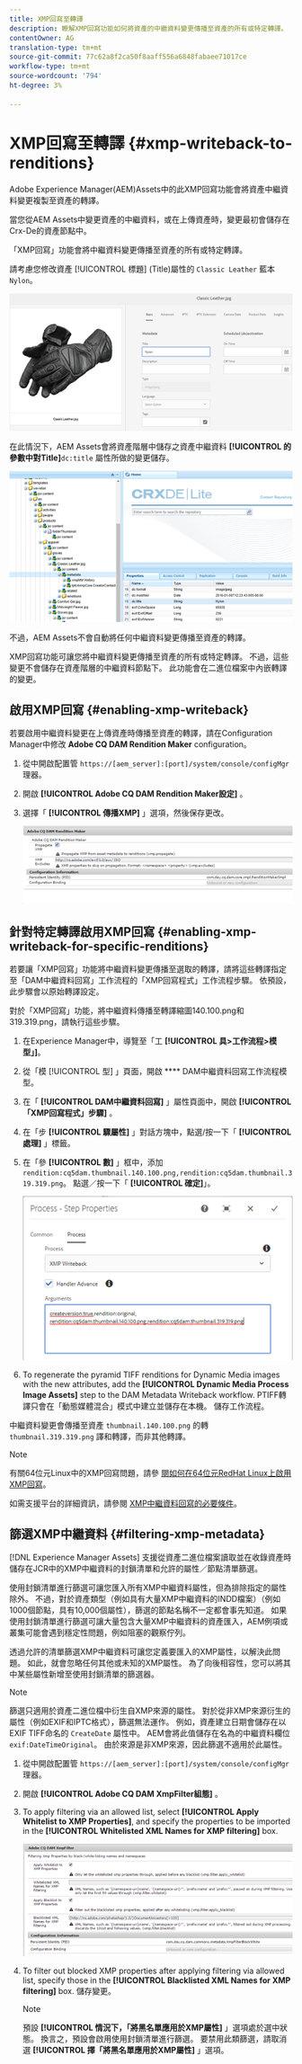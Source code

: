 ```yaml
---
title: XMP回寫至轉譯
description: 瞭解XMP回寫功能如何將資產的中繼資料變更傳播至資產的所有或特定轉譯。
contentOwner: AG
translation-type: tm+mt
source-git-commit: 77c62a8f2ca50f8aaff556a6848fabaee71017ce
workflow-type: tm+mt
source-wordcount: '794'
ht-degree: 3%

---
```



# XMP回寫至轉譯 {#xmp-writeback-to-renditions}

Adobe Experience Manager(AEM)Assets中的此XMP回寫功能會將資產中繼資料變更複製至資產的轉譯。

當您從AEM Assets中變更資產的中繼資料，或在上傳資產時，變更最初會儲存在Crx-De的資產節點中。

「XMP回寫」功能會將中繼資料變更傳播至資產的所有或特定轉譯。

請考慮您修改資產 [!UICONTROL 標題] (Title)屬性的 `Classic Leather` 藍本 `Nylon`。

![中繼資料](assets/metadata.png)

在此情況下，AEM Assets會將資產階層中儲存之資產中繼資料 **[!UICONTROL 的參數中對Title]**`dc:title` 屬性所做的變更儲存。

![metadata_stored](assets/metadata_stored.png)

不過，AEM Assets不會自動將任何中繼資料變更傳播至資產的轉譯。

XMP回寫功能可讓您將中繼資料變更傳播至資產的所有或特定轉譯。 不過，這些變更不會儲存在資產階層的中繼資料節點下。 此功能會在二進位檔案中內嵌轉譯的變更。

## 啟用XMP回寫 {#enabling-xmp-writeback}

若要啟用中繼資料變更在上傳資產時傳播至資產的轉譯，請在Configuration Manager中修改 **Adobe CQ DAM Rendition Maker** configuration。

1. 從中開啟配置管 `https://[aem_server]:[port]/system/console/configMgr`理器。
1. 開啟 **[!UICONTROL Adobe CQ DAM Rendition Maker設定]** 。
1. 選擇「 **[!UICONTROL 傳播XMP]** 」選項，然後保存更改。

   ![chlimage_1-346](assets/chlimage_1-346.png)

## 針對特定轉譯啟用XMP回寫 {#enabling-xmp-writeback-for-specific-renditions}

若要讓「XMP回寫」功能將中繼資料變更傳播至選取的轉譯，請將這些轉譯指定至「DAM中繼資料回寫」工作流程的「XMP回寫程式」工作流程步驟。 依預設，此步驟會以原始轉譯設定。

對於「XMP回寫」功能，將中繼資料傳播至轉譯縮圖140.100.png和319.319.png，請執行這些步驟。

1. 在Experience Manager中，導覽至「工 **[!UICONTROL 具>工作流程>模型」]**。
1. 從「模 [!UICONTROL 型] 」頁面，開啟 **** DAM中繼資料回寫工作流程模型。
1. 在「 **[!UICONTROL DAM中繼資料回寫]** 」屬性頁面中，開啟 **[!UICONTROL 「XMP回寫程式」步驟]** 。
1. 在「步 **[!UICONTROL 驟屬性]** 」對話方塊中，點選/按一下「 **[!UICONTROL 處理]** 」標籤。
1. 在「參 **[!UICONTROL 數]** 」框中，添加 `rendition:cq5dam.thumbnail.140.100.png,rendition:cq5dam.thumbnail.319.319.png`。 點選／按一下「 **[!UICONTROL 確定]**」。

   ![step_properties](assets/step_properties.png)

1. To regenerate the pyramid TIFF renditions for Dynamic Media images with the new attributes, add the **[!UICONTROL Dynamic Media Process Image Assets]** step to the DAM Metadata Writeback workflow.
PTIFF轉譯只會在「動態媒體混合」模式中建立並儲存在本機。 儲存工作流程。

中繼資料變更會傳播至資產 `thumbnail.140.100.png` 的轉 `thumbnail.319.319.png` 譯和轉譯，而非其他轉譯。

>[!NOTE]
>
>有關64位元Linux中的XMP回寫問題，請參 [閱如何在64位元RedHat Linux上啟用XMP回寫](https://helpx.adobe.com/experience-manager/kb/enable-xmp-write-back-64-bit-redhat.html)。
>
>如需支援平台的詳細資訊，請參閱 [XMP中繼資料回寫的必要條件](/help/sites-deploying/technical-requirements.md#requirements-for-aem-assets-xmp-metadata-write-back)。

## 篩選XMP中繼資料 {#filtering-xmp-metadata}

[!DNL Experience Manager Assets] 支援從資產二進位檔案讀取並在收錄資產時儲存在JCR中的XMP中繼資料的封鎖清單和允許的屬性／節點清單篩選。

使用封鎖清單進行篩選可讓您匯入所有XMP中繼資料屬性，但為排除指定的屬性除外。 不過，對於資產類型（例如具有大量XMP中繼資料的INDD檔案）（例如1000個節點，具有10,000個屬性），篩選的節點名稱不一定都會事先知道。 如果使用封鎖清單進行篩選可讓大量包含大量XMP中繼資料的資產匯入，AEM例項或叢集可能會遇到穩定性問題，例如阻塞的觀察佇列。

透過允許的清單篩選XMP中繼資料可讓您定義要匯入的XMP屬性，以解決此問題。 如此，就會忽略任何其他或未知的XMP屬性。 為了向後相容性，您可以將其中某些屬性新增至使用封鎖清單的篩選器。

<!-- TBD: The instructions don't seem to match the UI. I see com.day.cq.dam.commons.metadata.XmpFilterBlackWhite.description
in Config Manager. And the settings are,
com.day.cq.dam.commons.metadata.XmpFilterBlackWhite.xmp.filter.apply_whitelist.name
com.day.cq.dam.commons.metadata.XmpFilterBlackWhite.xmp.filter.whitelist.name
com.day.cq.dam.commons.metadata.XmpFilterBlackWhite.xmp.filter.apply_blacklist.name
com.day.cq.dam.commons.metadata.XmpFilterBlackWhite.xmp.filter.blacklist.name
 
TBD: Make updates to configurations for allow and block list after product updates are done.
-->

>[!NOTE]
>
>篩選只適用於資產二進位檔中衍生自XMP來源的屬性。 對於從非XMP來源衍生的屬性（例如EXIF和IPTC格式），篩選無法運作。 例如，資產建立日期會儲存在以EXIF TIFF命名的 `CreateDate` 屬性中。 AEM會將此值儲存在名為的中繼資料欄位 `exif:DateTimeOriginal`。 由於來源是非XMP來源，因此篩選不適用於此屬性。

1. 從中開啟配置管 `https://[aem_server]:[port]/system/console/configMgr`理器。
1. 開啟 **[!UICONTROL Adobe CQ DAM XmpFilter組態]** 。
1. To apply filtering via an allowed list, select **[!UICONTROL Apply Whitelist to XMP Properties]**, and specify the properties to be imported in the **[!UICONTROL Whitelisted XML Names for XMP filtering]** box.

   ![chlimage_1-347](assets/chlimage_1-347.png)

1. To filter out blocked XMP properties after applying filtering via allowed list, specify those in the **[!UICONTROL Blacklisted XML Names for XMP filtering]** box. 儲存變更。

   >[!NOTE]
   >
   >預設 **[!UICONTROL 情況下，「將黑名單應用於XMP屬性]** 」選項處於選中狀態。 換言之，預設會啟用使用封鎖清單進行篩選。 要禁用此類篩選，請取消選 **[!UICONTROL 擇「將黑名單應用於XMP屬性]** 」選項。
